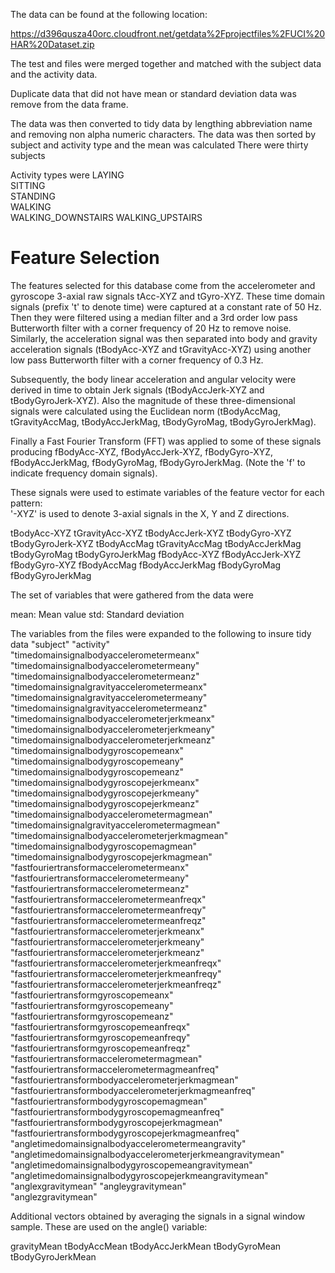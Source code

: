 The data can be found at the following location:

https://d396qusza40orc.cloudfront.net/getdata%2Fprojectfiles%2FUCI%20HAR%20Dataset.zip

The test and files were merged together and matched with the subject data and the activity data.

Duplicate data that did not have mean or standard deviation data was remove from the data frame.

The data was then converted to tidy data by lengthing abbreviation name and removing non alpha numeric characters. 
The data was then sorted by subject and activity type and the mean was calculated
There were thirty subjects

Activity types were 
LAYING           
SITTING            
STANDING          
WALKING           
WALKING_DOWNSTAIRS
WALKING_UPSTAIRS  


Feature Selection 
=================

The features selected for this database come from the accelerometer and gyroscope 3-axial raw signals tAcc-XYZ and tGyro-XYZ. These time domain signals (prefix 't' to denote time) were captured at a constant rate of 50 Hz. Then they were filtered using a median filter and a 3rd order low pass Butterworth filter with a corner frequency of 20 Hz to remove noise. Similarly, the acceleration signal was then separated into body and gravity acceleration signals (tBodyAcc-XYZ and tGravityAcc-XYZ) using another low pass Butterworth filter with a corner frequency of 0.3 Hz. 

Subsequently, the body linear acceleration and angular velocity were derived in time to obtain Jerk signals (tBodyAccJerk-XYZ and tBodyGyroJerk-XYZ). Also the magnitude of these three-dimensional signals were calculated using the Euclidean norm (tBodyAccMag, tGravityAccMag, tBodyAccJerkMag, tBodyGyroMag, tBodyGyroJerkMag). 

Finally a Fast Fourier Transform (FFT) was applied to some of these signals producing fBodyAcc-XYZ, fBodyAccJerk-XYZ, fBodyGyro-XYZ, fBodyAccJerkMag, fBodyGyroMag, fBodyGyroJerkMag. (Note the 'f' to indicate frequency domain signals). 

These signals were used to estimate variables of the feature vector for each pattern:  
'-XYZ' is used to denote 3-axial signals in the X, Y and Z directions.

tBodyAcc-XYZ
tGravityAcc-XYZ
tBodyAccJerk-XYZ
tBodyGyro-XYZ
tBodyGyroJerk-XYZ
tBodyAccMag
tGravityAccMag
tBodyAccJerkMag
tBodyGyroMag
tBodyGyroJerkMag
fBodyAcc-XYZ
fBodyAccJerk-XYZ
fBodyGyro-XYZ
fBodyAccMag
fBodyAccJerkMag
fBodyGyroMag
fBodyGyroJerkMag

The set of variables that were gathered from the data were 

mean: Mean value
std: Standard deviation

The variables from the files were expanded to the following to insure tidy data
"subject"
"activity"                                                 
"timedomainsignalbodyaccelerometermeanx"
"timedomainsignalbodyaccelerometermeany"                   
"timedomainsignalbodyaccelerometermeanz"
"timedomainsignalgravityaccelerometermeanx"                
"timedomainsignalgravityaccelerometermeany"
"timedomainsignalgravityaccelerometermeanz"                
"timedomainsignalbodyaccelerometerjerkmeanx"
"timedomainsignalbodyaccelerometerjerkmeany"               
"timedomainsignalbodyaccelerometerjerkmeanz"
"timedomainsignalbodygyroscopemeanx"                       
"timedomainsignalbodygyroscopemeany"
"timedomainsignalbodygyroscopemeanz"                       
"timedomainsignalbodygyroscopejerkmeanx"
"timedomainsignalbodygyroscopejerkmeany"                   
"timedomainsignalbodygyroscopejerkmeanz"
"timedomainsignalbodyaccelerometermagmean"                 
"timedomainsignalgravityaccelerometermagmean"
"timedomainsignalbodyaccelerometerjerkmagmean"             
"timedomainsignalbodygyroscopemagmean"
"timedomainsignalbodygyroscopejerkmagmean"                 
"fastfouriertransformaccelerometermeanx"
"fastfouriertransformaccelerometermeany"                   
"fastfouriertransformaccelerometermeanz"
"fastfouriertransformaccelerometermeanfreqx"               
"fastfouriertransformaccelerometermeanfreqy"
"fastfouriertransformaccelerometermeanfreqz"               
"fastfouriertransformaccelerometerjerkmeanx"
"fastfouriertransformaccelerometerjerkmeany"               
"fastfouriertransformaccelerometerjerkmeanz"
"fastfouriertransformaccelerometerjerkmeanfreqx"           
"fastfouriertransformaccelerometerjerkmeanfreqy"
"fastfouriertransformaccelerometerjerkmeanfreqz"           
"fastfouriertransformgyroscopemeanx"
"fastfouriertransformgyroscopemeany"                       
"fastfouriertransformgyroscopemeanz"
"fastfouriertransformgyroscopemeanfreqx"                   
"fastfouriertransformgyroscopemeanfreqy"
"fastfouriertransformgyroscopemeanfreqz"                   
"fastfouriertransformaccelerometermagmean"
"fastfouriertransformaccelerometermagmeanfreq"             
"fastfouriertransformbodyaccelerometerjerkmagmean"
"fastfouriertransformbodyaccelerometerjerkmagmeanfreq"     
"fastfouriertransformbodygyroscopemagmean"
"fastfouriertransformbodygyroscopemagmeanfreq"             
"fastfouriertransformbodygyroscopejerkmagmean"
"fastfouriertransformbodygyroscopejerkmagmeanfreq"         
"angletimedomainsignalbodyaccelerometermeangravity"
"angletimedomainsignalbodyaccelerometerjerkmeangravitymean"
"angletimedomainsignalbodygyroscopemeangravitymean"
"angletimedomainsignalbodygyroscopejerkmeangravitymean"    
"anglexgravitymean"
"angleygravitymean"                                        
"anglezgravitymean"                      

Additional vectors obtained by averaging the signals in a signal window sample. These are used on the angle() variable:

gravityMean
tBodyAccMean
tBodyAccJerkMean
tBodyGyroMean
tBodyGyroJerkMean


